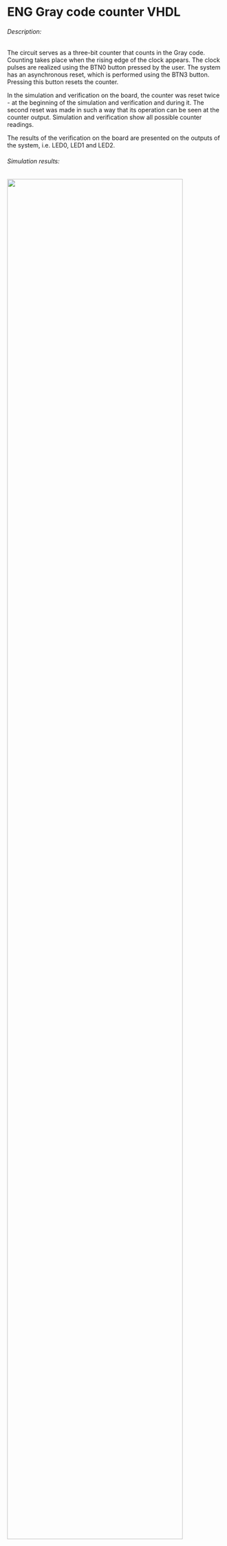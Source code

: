 # ENG Gray code counter VHDL
###### Description:
The circuit serves as a three-bit counter that counts in the Gray code. Counting takes place when the rising edge of the clock appears. The clock pulses are realized using the BTN0 button pressed by the user. The system has an asynchronous reset, which is performed using the BTN3 button. Pressing this button resets the counter.

In the simulation and verification on the board, the counter was reset twice - at the beginning of the simulation and verification and during it. The second reset was made in such a way that its operation can be seen at the counter output. Simulation and verification show all possible counter readings.

The results of the verification on the board are presented on the outputs of the system, i.e. LED0, LED1 and LED2.

###### Simulation results:
<img src="https://user-images.githubusercontent.com/79804729/159081862-caa62a1e-baa6-421e-a119-236a441e64c9.png" width="90%"></img>

###### Files description:
- top.vhd - main VHDL design file with the operation algorithm
- tb.vhd - testbench file
- iup3.xdc - file with constraints for the **Nexys-A7 board (FPGA xc7a100tcsg324-1)**

# PL Licznik w kodzie Graya VHDL
###### Opis:
Układ po zaprogramowaniu, służy jako trzybitowy licznik, który liczy w kodzie Graya. Zliczanie odbywa się, gdy pojawia się narastające zbocze zegara. Impulsy zegara realizowane są za pomocą przycisku BTN0 wciskanego przez użytkownika. Układ posiada reset asynchroniczny, który jest realizowany za pomocą przycisku BTN3. Wciśnięcie tego przycisku skutkuje wyzerowaniem licznika.

W przeprowadzonej symulacji oraz weryfikacji na płytce, reset licznika został wykonany dwa razy – na początku symulacji oraz weryfikacji i w jej trakcie. Drugi reset został wykonany w taki sposób, aby było widać jego działanie na wyjściu licznika. Symulacja oraz weryfikacja przedstawia wszystkie możliwe stany licznika.

Wyniki weryfikacji na płytce są przedstawione na wyjściach układu, czyli diodach świecących LED0, LED1 oraz LED2.


###### Wyniki symulacji:
<img src="https://user-images.githubusercontent.com/79804729/159081862-caa62a1e-baa6-421e-a119-236a441e64c9.png" width="90%"></img>

###### Opis plików:

- top.vhd - główny plik projektu VHDL z algorytmem działania
- tb.vhd - plik testbench
- iup3.xdc - plik z ograniczeniami projektowymi dla **płytki Nexys-A7 (układ FPGA xc7a100tcsg324-1)**
